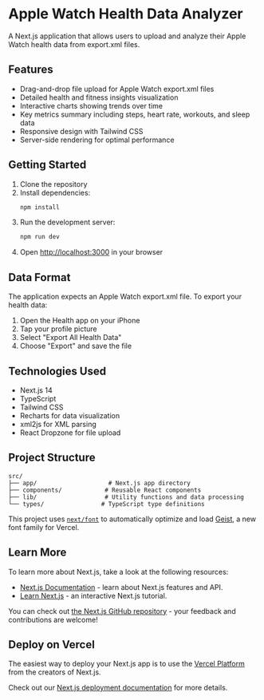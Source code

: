 # Apple Watch Health Data Analyzer

A Next.js application that allows users to upload and analyze their Apple Watch health data from export.xml files.

## Features

- Drag-and-drop file upload for Apple Watch export.xml files
- Detailed health and fitness insights visualization
- Interactive charts showing trends over time
- Key metrics summary including steps, heart rate, workouts, and sleep data
- Responsive design with Tailwind CSS
- Server-side rendering for optimal performance

## Getting Started

1. Clone the repository
2. Install dependencies:
   ```bash
   npm install
   ```
3. Run the development server:
   ```bash
   npm run dev
   ```
4. Open [http://localhost:3000](http://localhost:3000) in your browser

## Data Format

The application expects an Apple Watch export.xml file. To export your health data:

1. Open the Health app on your iPhone
2. Tap your profile picture
3. Select "Export All Health Data"
4. Choose "Export" and save the file

## Technologies Used

- Next.js 14
- TypeScript
- Tailwind CSS
- Recharts for data visualization
- xml2js for XML parsing
- React Dropzone for file upload

## Project Structure

```
src/
├── app/                    # Next.js app directory
├── components/            # Reusable React components
├── lib/                   # Utility functions and data processing
└── types/                # TypeScript type definitions
```

This project uses [`next/font`](https://nextjs.org/docs/app/building-your-application/optimizing/fonts) to automatically optimize and load [Geist](https://vercel.com/font), a new font family for Vercel.

## Learn More

To learn more about Next.js, take a look at the following resources:

- [Next.js Documentation](https://nextjs.org/docs) - learn about Next.js features and API.
- [Learn Next.js](https://nextjs.org/learn) - an interactive Next.js tutorial.

You can check out [the Next.js GitHub repository](https://github.com/vercel/next.js) - your feedback and contributions are welcome!

## Deploy on Vercel

The easiest way to deploy your Next.js app is to use the [Vercel Platform](https://vercel.com/new?utm_medium=default-template&filter=next.js&utm_source=create-next-app&utm_campaign=create-next-app-readme) from the creators of Next.js.

Check out our [Next.js deployment documentation](https://nextjs.org/docs/app/building-your-application/deploying) for more details.
